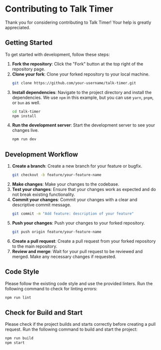 # Contributing to Talk Timer

Thank you for considering contributing to Talk Timer! Your help is greatly appreciated.

## Getting Started

To get started with development, follow these steps:

1. **Fork the repository**: Click the "Fork" button at the top right of the repository page.
2. **Clone your fork**: Clone your forked repository to your local machine.
   ```bash
   git clone https://github.com/your-username/talk-timer.git
   ```
3. **Install dependencies**: Navigate to the project directory and install the dependencies. We use `npm` in this example, but you can use `yarn`, `pnpm`, or `bun` as well.
   ```bash
   cd talk-timer
   npm install
   ```
4. **Run the development server**: Start the development server to see your changes live.
   ```bash
   npm run dev
   ```

## Development Workflow

1. **Create a branch**: Create a new branch for your feature or bugfix.
   ```bash
   git checkout -b feature/your-feature-name
   ```
2. **Make changes**: Make your changes to the codebase.
3. **Test your changes**: Ensure that your changes work as expected and do not break existing functionality.
4. **Commit your changes**: Commit your changes with a clear and descriptive commit message.
   ```bash
   git commit -m "Add feature: description of your feature"
   ```
5. **Push your changes**: Push your changes to your forked repository.
   ```bash
   git push origin feature/your-feature-name
   ```
6. **Create a pull request**: Create a pull request from your forked repository to the main repository.
7. **Review and merge**: Wait for your pull request to be reviewed and merged. Make any necessary changes if requested.

## Code Style

Please follow the existing code style and use the provided linters. Run the following command to check for linting errors:

```bash
npm run lint
```

## Check for Build and Start

Please check if the project builds and starts correctly before creating a pull request. Run the following command to build and start the project:

```bash
npm run build
npm start
```
